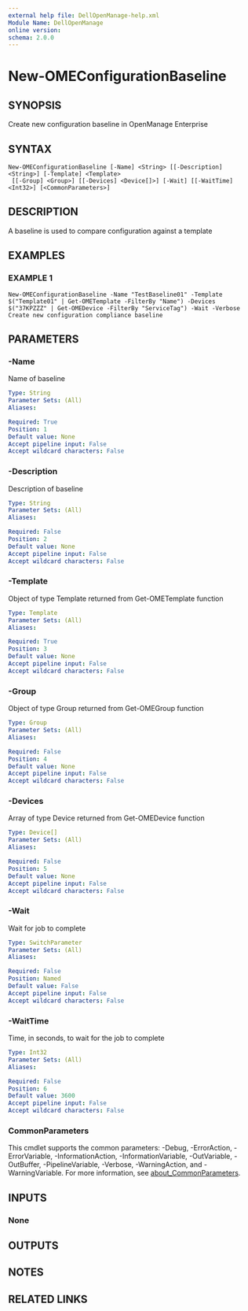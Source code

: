 ```yaml
---
external help file: DellOpenManage-help.xml
Module Name: DellOpenManage
online version:
schema: 2.0.0
---
```


# New-OMEConfigurationBaseline

## SYNOPSIS
Create new configuration baseline in OpenManage Enterprise

## SYNTAX

```
New-OMEConfigurationBaseline [-Name] <String> [[-Description] <String>] [-Template] <Template>
 [[-Group] <Group>] [[-Devices] <Device[]>] [-Wait] [[-WaitTime] <Int32>] [<CommonParameters>]
```

## DESCRIPTION
A baseline is used to compare configuration against a template

## EXAMPLES

### EXAMPLE 1
```
New-OMEConfigurationBaseline -Name "TestBaseline01" -Template $("Template01" | Get-OMETemplate -FilterBy "Name") -Devices $("37KPZZZ" | Get-OMEDevice -FilterBy "ServiceTag") -Wait -Verbose
Create new configuration compliance baseline
```

## PARAMETERS

### -Name
Name of baseline

```yaml
Type: String
Parameter Sets: (All)
Aliases:

Required: True
Position: 1
Default value: None
Accept pipeline input: False
Accept wildcard characters: False
```

### -Description
Description of baseline

```yaml
Type: String
Parameter Sets: (All)
Aliases:

Required: False
Position: 2
Default value: None
Accept pipeline input: False
Accept wildcard characters: False
```

### -Template
Object of type Template returned from Get-OMETemplate function

```yaml
Type: Template
Parameter Sets: (All)
Aliases:

Required: True
Position: 3
Default value: None
Accept pipeline input: False
Accept wildcard characters: False
```

### -Group
Object of type Group returned from Get-OMEGroup function

```yaml
Type: Group
Parameter Sets: (All)
Aliases:

Required: False
Position: 4
Default value: None
Accept pipeline input: False
Accept wildcard characters: False
```

### -Devices
Array of type Device returned from Get-OMEDevice function

```yaml
Type: Device[]
Parameter Sets: (All)
Aliases:

Required: False
Position: 5
Default value: None
Accept pipeline input: False
Accept wildcard characters: False
```

### -Wait
Wait for job to complete

```yaml
Type: SwitchParameter
Parameter Sets: (All)
Aliases:

Required: False
Position: Named
Default value: False
Accept pipeline input: False
Accept wildcard characters: False
```

### -WaitTime
Time, in seconds, to wait for the job to complete

```yaml
Type: Int32
Parameter Sets: (All)
Aliases:

Required: False
Position: 6
Default value: 3600
Accept pipeline input: False
Accept wildcard characters: False
```

### CommonParameters
This cmdlet supports the common parameters: -Debug, -ErrorAction, -ErrorVariable, -InformationAction, -InformationVariable, -OutVariable, -OutBuffer, -PipelineVariable, -Verbose, -WarningAction, and -WarningVariable. For more information, see [about_CommonParameters](http://go.microsoft.com/fwlink/?LinkID=113216).

## INPUTS

### None
## OUTPUTS

## NOTES

## RELATED LINKS
